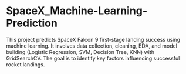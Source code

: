 # SpaceX_Machine-Learning-Prediction
This project predicts SpaceX Falcon 9 first-stage landing success using machine learning. It involves data collection, cleaning, EDA, and model building (Logistic Regression, SVM, Decision Tree, KNN) with GridSearchCV. The goal is to identify key factors influencing successful rocket landings.
